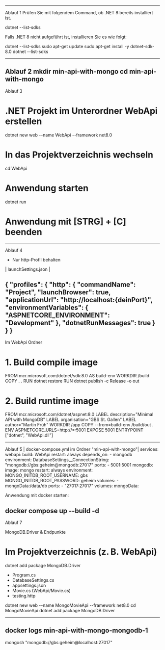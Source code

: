 --------------------------------------------------------------------------------------------------------
Ablauf 1
Prüfen Sie mit folgendem Command, ob .NET 8 bereits installiert ist.

dotnet --list-sdks

Falls .NET 8 nicht aufgeführt ist, installieren Sie es wie folgt:

dotnet --list-sdks
sudo apt-get update
sudo apt-get install -y dotnet-sdk-8.0
dotnet --list-sdks


--------------------------------------------------------------------------------------------------------
Ablauf 2 
mkdir min-api-with-mongo
cd min-api-with-mongo
--------------------------------------------------------------------------------------------------------
Ablauf 3

# .NET Projekt im Unterordner WebApi erstellen
dotnet new web --name WebApi --framework net8.0

# In das Projektverzeichnis wechseln
cd WebApi

# Anwendung starten
dotnet run

# Anwendung mit [STRG] + [C] beenden
--------------------------------------------------------------------------------------------------------
Ablauf 4

- Nur http-Profil behalten

| launchSettings.json | 
                                                                                    
{
  "profiles": {
    "http": {
      "commandName": "Project",
      "launchBrowser": true,
      "applicationUrl": "http://localhost:{deinPort}",
      "environmentVariables": {
        "ASPNETCORE_ENVIRONMENT": "Development"
      },
      "dotnetRunMessages": true
    }
  }
}
--------------------------------------------------------------------------------------------------------
Im WebApi Ordner

# 1. Build compile image

FROM mcr.microsoft.com/dotnet/sdk:8.0 AS build-env
WORKDIR /build
COPY . .
RUN dotnet restore
RUN dotnet publish -c Release -o out

# 2. Build runtime image

FROM mcr.microsoft.com/dotnet/aspnet:8.0
LABEL description="Minimal API with MongoDB"
LABEL organisation="GBS St. Gallen"
LABEL author="Martin Früh"
WORKDIR /app
COPY --from=build-env /build/out .
ENV ASPNETCORE_URLS=http://*:5001
EXPOSE 5001
ENTRYPOINT ["dotnet", "WebApi.dll"]

--------------------------------------------------------------------------------------------------------

Ablauf 5
| docker-compose.yml im Ordner "min-api-with-mongo"|
services:
  webapi:
    build: WebApi
    restart: always
    depends_on:
      - mongodb
    environment:
      DatabaseSettings__ConnectionString: "mongodb://gbs:geheim@mongodb:27017"
    ports:
      - 5001:5001
  mongodb:
    image: mongo
    restart: always
    environment:
      MONGO_INITDB_ROOT_USERNAME: gbs
      MONGO_INITDB_ROOT_PASSWORD: geheim
    volumes:
      - mongoData:/data/db
	ports:
	- "27017:27017"
volumes:
  mongoData:


Anwendung mit docker starten:

docker compose up --build -d
--------------------------------------------------------------------------------------------------------

Ablauf 7

MongoDB.Driver & Endpunkte

# Im Projektverzeichnis (z. B. WebApi)
dotnet add package MongoDB.Driver

- Program.cs
- DatabaseSettings.cs
- appsettings.json
- Movie.cs (WebApi/Movie.cs)
- testing.http





dotnet new web --name MongoMovieApi --framework net8.0
cd MongoMovieApi
dotnet add package MongoDB.Driver




----------
docker logs min-api-with-mongo-mongodb-1
----------
mongosh "mongodb://gbs:geheim@localhost:27017"
